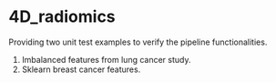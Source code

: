 # 4D_radiomics
Providing two unit test examples to verify the pipeline functionalities.
1) Imbalanced features from lung cancer study.
2) Sklearn breast cancer features.
